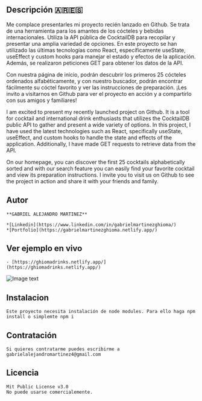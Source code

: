 ## Descripción  🇦🇷🇪🇸

  Me complace presentarles mi proyecto recién lanzado en Github. Se trata de una herramienta para los amantes de los cócteles y bebidas internacionales. Utiliza la API pública de CocktailDB para recopilar y presentar una amplia variedad de opciones. En este proyecto se han utilizado las últimas tecnologías como React, específicamente useState, useEffect y custom hooks para manejar el estado y efectos de la aplicación. Además, se realizaron peticiones GET para obtener los datos de la API.

  Con nuestra página de inicio, podrán descubrir los primeros 25 cócteles ordenados alfabéticamente, y con nuestro buscador, podrán encontrar fácilmente su cóctel favorito y ver las instrucciones de preparación. ¡Les invito a visitarnos en Github para ver el proyecto en acción y a compartirlo con sus amigos y familiares!



  I am excited to present my recently launched project on Github. It is a tool for cocktail and international drink enthusiasts that utilizes the CocktailDB public API to gather and present a wide variety of options. In this project, I have used the latest technologies such as React, specifically useState, useEffect, and custom hooks to handle the state and effects of the application. Additionally, I have made GET requests to retrieve data from the API.

  On our homepage, you can discover the first 25 cocktails alphabetically sorted and with our search feature you can easily find your favorite cocktail and view its preparation instructions. I invite you to visit us on Github to see the project in action and share it with your friends and family.

## Autor 

	**GABRIEL ALEJANDRO MARTINEZ**

	*[Linkedin](https://www.linkedin.com/in/gabrielmartinezghioma/)
	*[Portfolio](https://gabrielmartinezghioma.netlify.app/)

## Ver ejemplo en vivo

	- [https://ghiomadrinks.netlify.app/](https://ghiomadrinks.netlify.app/)
![Image text](https://github.com/gabrielmartinezghioma/React-Academlo/blob/main/src/images/ilustracion.png)

## Instalacion 

	Este proyecto necesita instalación de node modules. Para ello haga npm install o simplemte npm i 

## Contratación 
	Si quieres contratarme puedes escribirme a gabrielalejandromartinez4@gmail.com

## Licencia

	Mit Public License v3.0
	No puede usarse comercialemente.